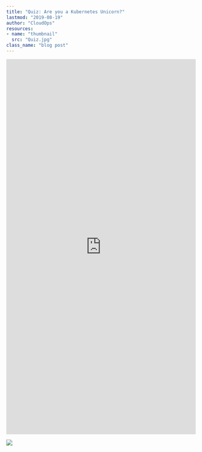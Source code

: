 ```yaml
---
title: "Quiz: Are you a Kubernetes Unicorn?"
lastmod: "2019-08-19"
author: "CloudOps"
resources:
- name: "thumbnail"
  src: "Quiz.jpg"
class_name: "blog post"
---
```


<p>
<div class="smcx-widget smcx-embed smcx-show smcx-widget-dark"><div class="smcx-iframe-container"  style="width: 100%; max-width: 100%; height: 1000px;" ><iframe width="100%" height="100%" frameborder="0" allowtransparency="true" src="https://www.surveymonkey.com/r/9MPYDRY?embedded=1"></iframe></div></div>
</p>

<div class="row">
    <div class="col-xl-8 offset-xl-2 col-lg-10 offset-lg-1 col-md-10 offset-md-1 col-sm-12 col-xs-12 cta-image">
    <a href="/resources/white-papers/azure-kubernetes-services-container-security-for-a-cloud-native-world/">
      <img src="/images/blog/cta/free-ebook.jpeg">
    </a/white-papers/how-to-initiate-devops-transformation-by-assessing-culture-and-processes/>
    </div>
</div>
